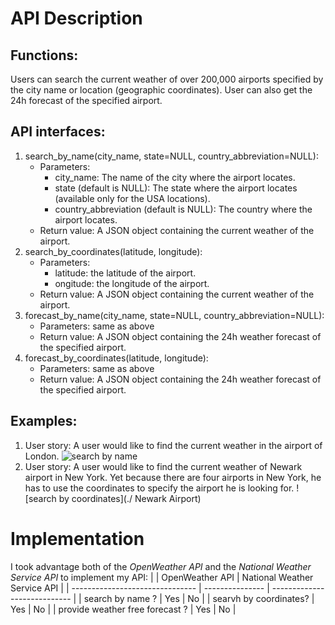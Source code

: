 # API Description
## Functions: 
Users can search the current weather of over 200,000 airports specified by the city name or location (geographic coordinates). User can also get the 24h forecast of the specified airport.

## API interfaces:
1. search_by_name(city_name, state=NULL, country_abbreviation=NULL):
    * Parameters:
        * city_name: The name of the city where the airport locates.
        * state (default is NULL): The state where the airport locates (available only for the USA locations).
        * country_abbreviation (default is NULL): The country where the airport locates.
    * Return value: A JSON object containing the current weather of the airport.
2. search_by_coordinates(latitude, longitude):
    * Parameters:
        * latitude: the latitude of the airport.
        * ongitude: the longitude of the airport.
    * Return value: A JSON object containing the current weather of the airport.
3. forecast_by_name(city_name, state=NULL, country_abbreviation=NULL):
    * Parameters: same as above
    * Return value: A JSON object containing the 24h weather forecast of the specified airport.
4. forecast_by_coordinates(latitude, longitude):
    * Parameters: same as above
    * Return value: A JSON object containing the 24h weather forecast of the specified airport.

## Examples:
1. User story: A user would like to find the current weather in the airport of London.
![search by name](./ "London Airport")
2. User story: A user would like to find the current weather of Newark airport in New York. Yet because there are four airports in New York, he has to use the coordinates to specify the airport he is looking for.
![search by coordinates](./ Newark Airport)

# Implementation
I took advantage both of the _OpenWeather API_ and the _National Weather Service API_ to implement my API:
|                                 | OpenWeather API | National Weather Service API |
| ------------------------------- | --------------- | ---------------------------- |
|         search by name ?        |       Yes       |              No              |
|     searvh by coordinates?      |       Yes       |              No              |
| provide weather free forecast ? |       Yes       |              No              |
